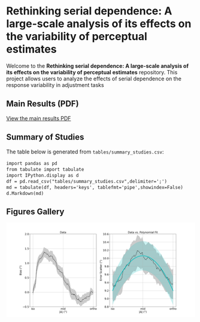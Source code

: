 
# Rethinking serial dependence: A large-scale analysis of its effects on the variability of perceptual estimates  


Welcome to the **Rethinking serial dependence: A large-scale analysis of its effects on the variability of perceptual estimates** repository. This project allows users to analyze the effects of serial dependence on the response variability in adjustment tasks

## Main Results (PDF)

[View the main results PDF](figures/main_results_polyfit.pdf)

## Summary of Studies

The table below is generated from `tables/summary_studies.csv`:

```{python}
import pandas as pd
from tabulate import tabulate
import IPython.display as d
df = pd.read_csv("tables/summary_studies.csv",delimiter=';')
md = tabulate(df, headers='keys', tablefmt='pipe',showindex=False)
d.Markdown(md)
```

## Figures Gallery

![Figure 1: Response scatter as a function of feature distance](figures/main_results_polyfit.png)
